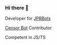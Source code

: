 ### Hi there 👋

Developer for [JPBBots](https://github.com/JPBBots)

[Censor Bot](https://github.com/JPBBots/censorbot) Contributor

Competent in JS/TS
